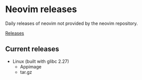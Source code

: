 # Neovim releases

Daily releases of neovim not provided by the neovim repository.

[Releases](https://github.com/dundargoc/neovim-releases/releases)

## Current releases
- Linux (built with glibc 2.27)
    - Appimage
    - tar.gz

